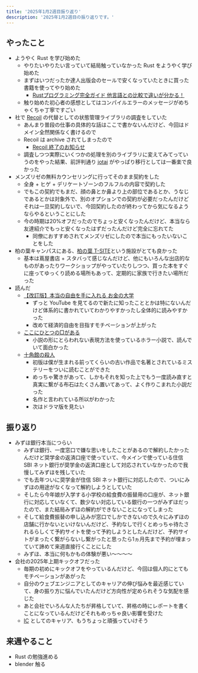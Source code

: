 ```yaml
---
title: '2025年1月2週目振り返り'
description: '2025年1月2週目の振り返りです。'
---
```


## やったこと

- ようやく Rust を学び始めた
  - やりたいやりたい言っていて結局触っていなかった Rust をようやく学び始めた
  - まずはいつだったか達人出版会のセールで安くなっていたときに買った書籍を使ってやり始めた
    - [Rustプログラミング完全ガイド 他言語との比較で違いが分かる！](https://www.tatsu-zine.com/books/beginning-rust-2ed)
  - 触り始めた初心者の感想としてはコンパイルエラーのメッセージがめちゃくちゃ丁寧ですごい
- 社で [Recoil](https://github.com/facebookexperimental/Recoil) の代替としての状態管理ライブラリの調査をしていた
  - あんまり普段の仕事の具体的な話はここで書かないんだけど、今回はドメイン全然関係なく書けるので
  - Recoil は archive されてしまったので
    - [Recoil 終了のお知らせ](https://zenn.dev/mk668a/articles/88685dfa915474)
  - 調査しつつ実際にいくつかの処理を別のライブラリに変えてみてっていうのをやった結果、前評判通り [jotai](https://github.com/pmndrs/jotai) がやっぱり移行としては一番楽で良かった
- メンズリゼの無料カウンセリングに行ってそのまま契約をした
  - 全身 + ヒゲ + デリケートゾーンのフルフルの内容で契約した
  - でもこの契約でもまだ、顔の鼻とか鼻より上の部位であるとか、うなじであるとかは対象外で、別のオプションでの契約が必要だったんだけどそれは一旦契約しないで、今回契約したのが終わってから気になるようならやるということにした
  - 今の時期は20%オフだったのでちょっと安くなったんだけど、本当なら友達紹介でもっと安くなったはずだったんだけど完全に忘れてた
    - 同僚におすすめされてメンズリゼにしたので本当にもったいないことをした
- 柏の葉キャンパスにある、[柏の葉 T-SITE](https://store.tsite.jp/kashiwanoha/)という施設がとても良かった
  - 基本は蔦屋書店 + スタバって感じなんだけど、他にもいろんな出店的なものがあったりワークショップがやっていたりしつつ、買った本をすぐに座ってゆっくり読める場所もあって、定期的に家族で行きたい場所だった
- 読んだ
  - [【改訂版】本当の自由を手に入れる お金の大学](https://www.amazon.co.jp/dp/4023323780)
    - ずっと YouTube を見てるので新たに知ったこととかは特にないんだけど体系的に書かれていてわかりやすかったし全体的に読みやすかった
    - 改めて経済的自由を目指すモチベーションが上がった
  - [ここにひとつの□がある](https://www.amazon.co.jp/dp/4041143098)
    - 小説の形にとらわれない表現方法を使っているホラー小説で、読んでいて面白かった
  - [十角館の殺人](https://www.amazon.co.jp/dp/4062758571)
    - 初版は僕が生まれる前ってくらいの古い作品で名著とされているミステリーをついに読むことができた
    - めっちゃ驚きがあって、しかもそれを知った上でもう一度読み直すと真実に繋がる布石はたくさん置いてあって、よく作りこまれた小説だった
    - 名作と言われている所以がわかった
    - 次はドラマ版を見たい

## 振り返り

- みずほ銀行本当につらい
  - みずほ銀行、一度窓口で嫌な思いをしたことがあるので解約したかったんだけど奨学金の返済口座で使っていて、今メインで使っている住信 SBI ネット銀行が奨学金の返済口座として対応されていなかったので我慢してみずほを残していた
  - でも去年ついに奨学金が住信 SBI ネット銀行に対応したので、ついにみずほの用途がなくなって解約しようとしていた
  - そしたら今年娘が入学する小学校の給食費の振替用の口座が、ネット銀行に対応していなくて、数少ない対応している銀行の一つがみずほだったので、また結局みずほの解約ができないことになってしまった
  - そして給食費振替の申し込みが窓口でしかできないので久々にみずほの店舗に行かないといけないんだけど、予約なしで行くとめっちゃ待たされるらしくて予約サイトを使って予約しようとしたんだけど、予約サイトがまったく繋がらないし繋がったと思ったら1ヵ月先まで予約が埋まっていて諦めて来週直接行くことにした
  - みずほ、本当に何もかもの体験が悪い～～～～
- 会社の2025年上期キックオフだった
  - 毎期の初めにキックオフをやっているんだけど、今回は個人的にとてもモチベーションがあがった
  - 自分のウェブエンジニアとしてのキャリアの伸び悩みを最近感じていて、身の振り方に悩んでいたんだけど方向性が定められそうな気配を感じた
  - あと会社でいろんな人たちが昇格していて、昇格の時にレポートを書くことになっているんだけどそれもめっちゃ良い影響を受けた
  - [IC](https://zenn.dev/cacbahbj/articles/c987733005802a) としてのキャリア、もうちょっと頑張っていけそう

## 来週やること

- Rust の勉強進める
- blender 触る
